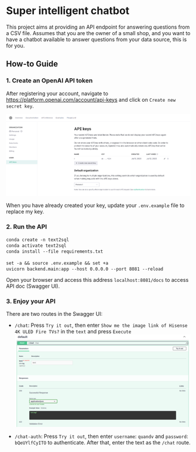 # Super intelligent chatbot

This project aims at providing an API endpoint for answering questions from a CSV file.
Assumes that you are the owner of a small shop, and you want to have a chatbot available
to answer questions from your data source, this is for you.

## How-to Guide

### 1. Create an OpenAI API token

After registering your account, navigate to https://platform.openai.com/account/api-keys and click on `Create new secret key`.

![API key](./imgs/chatgpt.png)

When you have already created your key, update your `.env.example` file to replace my key.

### 2. Run the API

```shell
conda create -n text2sql
conda activate text2sql
conda install --file requirements.txt

set -a && source .env.example && set +a
uvicorn backend.main:app --host 0.0.0.0 --port 8081 --reload
```

Open your browser and access this address `localhost:8081/docs` to access API doc (Swagger UI).

### 3. Enjoy your API

There are two routes in the Swagger UI:

- `/chat`: Press `Try it out`, then enter `Show me the image link of Hisense 4K ULED Fire TVs?` in the `text` and press `Execute`
  ![API key](./imgs/chat.png)

- `/chat-auth`: Press `Try it out`, then enter `username`: `quandv` and `password`: `bQeUYlfCyITO` to authenticate.
  After that, enter the text as the `/chat` route.

